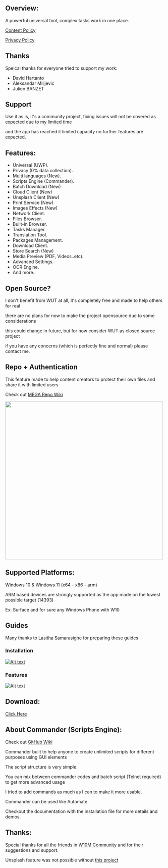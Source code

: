 
## Overview:

A powerful universal tool, complex tasks work in one place.

<a href="https://github.com/basharast/wut/wiki/Content">Content Policy</a>

<a href="https://github.com/basharast/wut/wiki/Privacy">Privacy Policy</a>

## Thanks

Speical thanks for everyone tried to support my work:
- David Hartanto
- Aleksandar Milijevic
- Julien BANZET


## Support

Use it as is, it's a community project, fixing issues will not be covered as expected due to my limited time

and the app has reached it limited capacity no further features are expected.


## Features:

- Universal (UWP).
- Privacy (0% data collection).
- Multi languages (New).
- Scripts Engine (Commander).
- Batch Download (New)
- Cloud Client (New)
- Unsplash Client (New)
- Print Service (New)
- Images Effects (New)
- Network Client.
- Files Browser.
- Built-in Browser.
- Tasks Manager.
- Translation Tool.
- Packages Management.
- Download Client.
- Store Search (New)
- Media Preview (PDF, Videos..etc).
- Advanced Settings.
- OCR Engine.
- And more..

## Open Source?

I don't benefit from WUT at all, it's completely free and made to help others for real

there are no plans for now to make the project opensource due to some considerations

this could change in future, but for now consider WUT as closed source project

if you have any concerns (which is perfectly fine and normal) please contact me.


## Repo + Authentication

This feature made to help content creators to protect their own files and share it with limited users

Check out <a href="https://github.com/basharast/wut/wiki/Mega-Repo">MEGA Repo Wiki</a>

<img src="https://user-images.githubusercontent.com/3244951/187730675-83997527-452a-4403-a398-7d2fa6927c43.jpg" width="500"/>







## Supported Platforms:

Windows 10 & Windows 11 (x64 - x86 - arm)

ARM based devices are strongly supported as the app made on the lowest possible target (14393)

Ex: Surface and for sure any Windows Phone with W10


## Guides

Many thanks to [Lasitha Samarasighe](https://www.t.me/Lasitha_S) for preparing these guides

### Installation

[![Alt text](https://img.youtube.com/vi/gwEjgnBck-A/0.jpg)](https://www.youtube.com/watch?v=gwEjgnBck-A)


### Features 
[![Alt text](https://img.youtube.com/vi/pGwtzEpE-nU/0.jpg)](https://www.youtube.com/watch?v=pGwtzEpE-nU)


## Download:

<a href="https://github.com/basharast/wut/releases/latest">Click Here</a>


## About Commander (Scripts Engine):

Check out <a href="https://github.com/basharast/wut/wiki">GitHub Wiki</a>

Commander built to help anyone to create unlimited scripts for different purposes using GUI elements

The script structure is very simple.

You can mix between commander codes and batch script (Telnet required) to get more advanced usage

I tried to add commands as much as I can to make it more usable.

Commander can be used like Automate.

Checkout the documentation with the installation file for more details and demos.


## Thanks:

Special thanks for all the friends in <a href="https://t.me/Windows10Phone">W10M Community</a> and for their suggestions and support.

Unsplash feature was not possible without [this project](https://github.com/rootasjey/Hangon)

